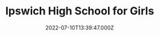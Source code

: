 ---
date: 2022-07-10T13:39:47.000Z
title: Ipswich High School for Girls
latitude: 52.00314
longitude: 1.194392
category: checkin
---